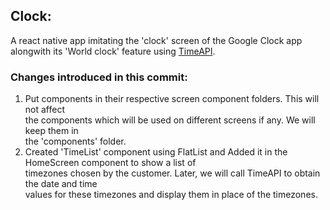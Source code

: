 ## Clock:

A react native app imitating the 'clock' screen of the Google Clock app  
alongwith its 'World clock' feature using [TimeAPI](https://www.timeapi.io/swagger/index.html).

### Changes introduced in this commit:

1. Put components in their respective screen component folders. This will not affect  
   the components which will be used on different screens if any. We will keep them in  
   the 'components' folder.
1. Created 'TimeList' component using FlatList and Added it in the HomeScreen component to show a list of  
   timezones chosen by the customer. Later, we will call TimeAPI to obtain the date and time  
   values for these timezones and display them in place of the timezones.
